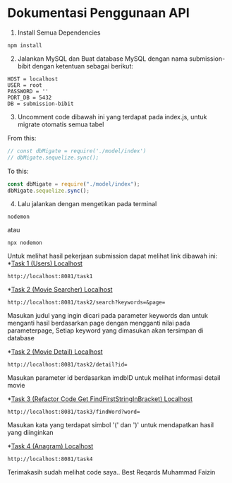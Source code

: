 # Dokumentasi Penggunaan API

1. Install Semua Dependencies

```npm
npm install
```

2. Jalankan MySQL dan Buat database MySQL dengan nama submission-bibit dengan ketentuan sebagai berikut:

```text
HOST = localhost
USER = root
PASSWORD = ''
PORT_DB = 5432
DB = submission-bibit
```

3. Uncomment code dibawah ini yang terdapat pada index.js, untuk migrate otomatis semua tabel

From this:

```javascript
// const dbMigate = require('./model/index')
// dbMigate.sequelize.sync();
```

To this:

```javascript
const dbMigate = require("./model/index");
dbMigate.sequelize.sync();
```

4. Lalu jalankan dengan mengetikan pada terminal

```npm
nodemon
```

atau

```npm
npx nodemon
```

Untuk melihat hasil pekerjaan submission dapat melihat link dibawah ini: \*[Task 1 (Users) Localhost](http://localhost:8081/task1)

```npm
http://localhost:8081/task1
```

\*[Task 2 (Movie Searcher) Localhost](http://localhost:8081/task2/search?keywords=MARVEL&page=1)

```npm
http://localhost:8081/task2/search?keywords=&page=
```

Masukan judul yang ingin dicari pada parameter keywords dan untuk menganti hasil berdasarkan page dengan mengganti nilai pada parameterpage, Setiap keyword yang dimasukan akan tersimpan di database

\*[Task 2 (Movie Detail) Localhost](http://localhost:8081/task2/detail?id=tt0458339)

```npm
http://localhost:8081/task2/detail?id=
```

Masukan parameter id berdasarkan imdbID untuk melihat informasi detail movie

\*[Task 3 (Refactor Code Get FindFirstStringInBracket) Localhost](<http://localhost:8081/task3/findWord?word=yakin(usaha)sampai>)

```npm
http://localhost:8081/task3/findWord?word=
```

Masukan kata yang terdapat simbol '(' dan ')' untuk mendapatkan hasil yang diinginkan

\*[Task 4 (Anagram) Localhost](http://localhost:8081/task4)

```npm
http://localhost:8081/task4
```

Terimakasih sudah melihat code saya..
Best Reqards Muhammad Faizin
